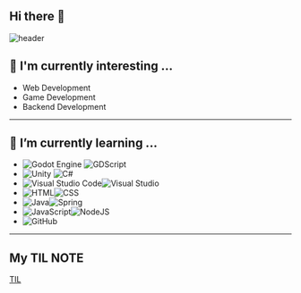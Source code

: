 ## Hi there 👋
![header](https://capsule-render.vercel.app/api?type=Venom&color=random&height=300&section=header&text=Hidden%20Item&fontSize=90&fontColor=d6ace6&animation=fadeIn)
## 👀 I'm currently interesting ...
- Web Development
- Game Development
- Backend Development
---
## 🌱 I’m currently learning ...
- ![Godot Engine](https://img.shields.io/badge/GODOT-%23FFFFFF.svg?style=for-the-badge&logo=godot-engine) ![GDScript](https://img.shields.io/badge/GDScript-%2374267B.svg?style=for-the-badge&logo=godotengine&logoColor=white)
- ![Unity](https://img.shields.io/badge/unity-%23000000.svg?style=for-the-badge&logo=unity&logoColor=white) ![C#](https://img.shields.io/badge/c%23-%23239120.svg?style=for-the-badge&logo=csharp&logoColor=white)
- ![Visual Studio Code](https://img.shields.io/badge/Visual%20Studio%20Code-0078d7.svg?style=for-the-badge&logo=visual-studio-code&logoColor=white)![Visual Studio](https://img.shields.io/badge/Visual%20Studio-5C2D91.svg?style=for-the-badge&logo=visual-studio&logoColor=white)
- ![HTML](https://img.shields.io/badge/html-%23E34F26.svg?style=for-the-badge&logo=html5&logoColor=white)![CSS](https://img.shields.io/badge/css-%231572B6.svg?style=for-the-badge&logo=css3&logoColor=white)
- ![Java](https://img.shields.io/badge/java-%23ED8B00.svg?style=for-the-badge&logo=openjdk&logoColor=white)![Spring](https://img.shields.io/badge/spring-%236DB33F.svg?style=for-the-badge&logo=spring&logoColor=white)
- ![JavaScript](https://img.shields.io/badge/javascript-%23323330.svg?style=for-the-badge&logo=javascript&logoColor=%23F7DF1E)![NodeJS](https://img.shields.io/badge/node.js-6DA55F?style=for-the-badge&logo=node.js&logoColor=white)
- ![GitHub](https://img.shields.io/badge/github-%23121011.svg?style=for-the-badge&logo=github&logoColor=white)
---
## My TIL NOTE
[TIL](https://github.com/Hiddenitem/TIL.git)
<!--
**Hiddenitem/Hiddenitem** is a ✨ _special_ ✨ repository because its `README.md` (this file) appears on your GitHub profile.

Here are some ideas to get you started:

- 🔭 I’m currently working on ...
- 🌱 I’m currently learning ...
- 👯 I’m looking to collaborate on ...
- 🤔 I’m looking for help with ...
- 💬 Ask me about ...
- 📫 How to reach me: ...
- 😄 Pronouns: ...
- ⚡ Fun fact: ...
-->
